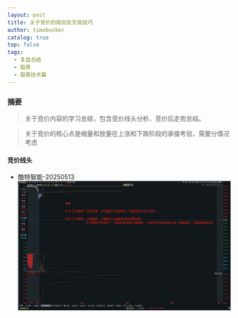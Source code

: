 ```yaml
---
layout: post
title: 关于竞价的规则及交易技巧
author: timebusker
catalog: true
top: false
tags:
  - 复盘总结
  - 股票
  - 股票技术篇
---
```

### 摘要

>关于竞价内容的学习总结，包含竞价线头分析、竞价后走势总结。

>关于竞价的核心点是缩量和放量在上涨和下跌阶段的承接考验，需要分情况考虑


#### 竞价线头
+ 酷特智能-20250513
![](/img/Z笔记附件/2023-05-13-关于竞价的规则及交易技巧_image_1.png)






